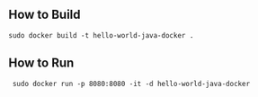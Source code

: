 ## How to Build
```
sudo docker build -t hello-world-java-docker .
```  

## How to Run
```
 sudo docker run -p 8080:8080 -it -d hello-world-java-docker
```

